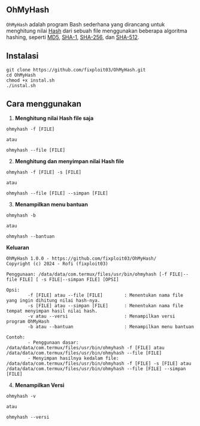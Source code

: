 ## OhMyHash

`OhMyHash` adalah program Bash sederhana yang dirancang untuk menghitung nilai [Hash](https://id.m.wikipedia.org/wiki/Hash) dari sebuah file menggunakan beberapa algoritma hashing, seperti [MD5](https://id.m.wikipedia.org/wiki/MD5), [SHA-1](https://en.m.wikipedia.org/wiki/SHA-1), [SHA-256](https://id.m.wikipedia.org/wiki/SHA-2), dan [SHA-512](https://id.m.wikipedia.org/wiki/SHA-2). 

## Instalasi 

```
git clone https://github.com/fixploit03/OhMyHash.git
cd OhMyHash
chmod +x instal.sh
./instal.sh
```

## Cara menggunakan 

1. **Menghitung nilai Hash file saja**

```
ohmyhash -f [FILE]

atau

ohmyhash --file [FILE]
```

2. **Menghitung dan menyimpan nilai Hash file**

```
ohmyhash -f [FILE] -s [FILE]

atau

ohmyhash --file [FILE] --simpan [FILE]
```

3. **Menampilkan menu bantuan**

```
ohmyhash -b

atau

ohmyhash --bantuan
```

**Keluaran**

```
OhMyHash 1.0.0 - https://github.com/fixploit03/OhMyHash/
Copyright (c) 2024 - Rofi (fixploit03)

Penggunaan: /data/data/com.termux/files/usr/bin/ohmyhash [-f FILE|--file FILE] [ -s FILE|--simpan FILE] [OPSI]

Opsi:
        -f [FILE] atau --file [FILE]        : Menentukan nama file yang ingin dihitung nilai hash-nya.
        -s [FILE] atau --simpan [FILE]      : Menentukan nama file tempat menyimpan hasil nilai hash.
        -v atau --versi                     : Menampilkan versi program OhMyHash
        -b atau --bantuan                   : Menampilkan menu bantuan

Contoh:
        - Penggunaan dasar: /data/data/com.termux/files/usr/bin/ohmyhash -f [FILE] atau /data/data/com.termux/files/usr/bin/ohmyhash --file [FILE]
        - Menyimpan hasilnya kedalam file: /data/data/com.termux/files/usr/bin/ohmyhash -f [FILE] -s [FILE] atau /data/data/com.termux/files/usr/bin/ohmyhash --file [FILE] --simpan [FILE]
```

4. **Menampilkan Versi**


```
ohmyhash -v

atau

ohmyhash --versi
```
